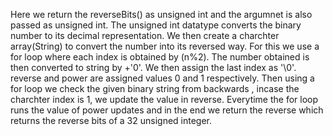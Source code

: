 Here we return the reverseBits() as unsigned int and the argumnet is also passed as unsigned int. The unsigned int datatype converts the binary number to its decimal representation. We then create a charchter array(String) to convert the number into its reversed way. For this we use a for loop where each index is obtained by (n%2). The number obtained is then converted to string by +'0'. We then assign the last index as '\0'. reverse and power are assigned values 0 and 1 respectively. Then using a for loop we check the given binary string from backwards , incase the charchter index is 1, we update the value in reverse. Everytime the for loop runs the value of power updates and in the end we return the reverse which returns the reverse bits of  a 32 unsigned integer.